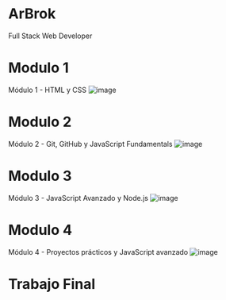 # ArBrok
Full Stack Web Developer 
# Modulo 1
Módulo 1 - HTML y CSS
![image](https://github.com/gitdesil/ArBrok/assets/110042826/915baeef-e078-4990-ba16-aea9df745c17)
# Modulo 2
Módulo 2 - Git, GitHub y JavaScript Fundamentals
![image](https://github.com/gitdesil/ArBrok/assets/110042826/a4ef58cb-e0ff-42dc-a654-d4d31a2a0bb9)
# Modulo 3
Módulo 3 - JavaScript Avanzado y Node.js
![image](https://github.com/gitdesil/ArBrok/assets/110042826/18ee1b81-a4a3-4683-9cf8-6f3930502d13)
# Modulo 4
Módulo 4 - Proyectos prácticos y JavaScript avanzado
![image](https://github.com/gitdesil/ArBrok/assets/110042826/da4f9d36-add5-4035-bbb6-f6517cdd08b3)
# Trabajo Final

